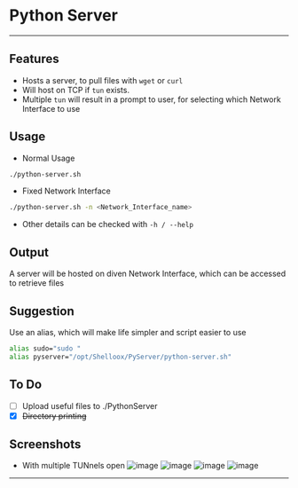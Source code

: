 # Python Server
---
## Features
- Hosts a server, to pull files with `wget` or `curl`
- Will host on TCP if `tun` exists.
- Multiple `tun` will result in a prompt to user, for selecting which Network Interface to use

## Usage
- Normal Usage
```bash
./python-server.sh
```

- Fixed Network Interface
```bash
./python-server.sh -n <Network_Interface_name>
```

- Other details can be checked with `-h / --help`

## Output
A server will be hosted on diven Network Interface, which can be accessed to retrieve files

## Suggestion
Use an alias, which will make life simpler and script easier to use
```bash
alias sudo="sudo "
alias pyserver="/opt/Shelloox/PyServer/python-server.sh"
```

## To Do
- [ ] Upload useful files to ./PythonServer
- [x] ~~Directory printing~~

## Screenshots
- With multiple TUNnels open
![image](https://github.com/spllat-00/Shelloox/assets/50944153/29807315-50c5-4e95-ac43-f3f73f3b72ab)
![image](https://github.com/spllat-00/Shelloox/assets/50944153/5769eafa-1db5-4141-be41-2f90b0e079c4)
![image](https://github.com/spllat-00/Shelloox/assets/50944153/72dcfe1c-59f7-4f0e-9515-78258045c125)
![image](https://github.com/spllat-00/Shelloox/assets/50944153/eda1b93c-8b0a-45f4-b42b-d618175578ab)

---
